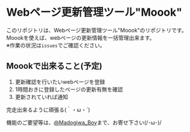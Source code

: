 # Webページ更新管理ツール"Moook"
このリポジトリは、Webページ更新管理ツール"Moook"のリポジトリです。  
Moookを使えば、webページの更新情報を一括管理出来ます。  
※作業の状況は`issues`でご確認ください。

## Moookで出来ること(予定)
1. 更新確認を行いたいwebページを登録
2. 1時間おきに登録したページの更新有無を確認
3. 更新されていれば通知

完走出来るように頑張る(｀・ω・´)

機能のご要望等は、[@Madogiwa_Boy](https://twitter.com/Madogiwa_Boy)まで、お寄せ下さい(/･ω･)/